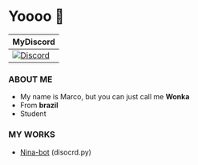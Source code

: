 # Yoooo 👋
| MyDiscord |
|----------|
| [![Discord](https://img.shields.io/discord/845630189987037185?color=blue&logo=Discord)](https://discord.gg/qdZ7tbJxjV) |

### ABOUT ME
- My name is Marco, but you can just call me **Wonka**
- From **brazil**
- Student

### MY WORKS
* [Nina-bot](https://github.com/SrW0nka/Nina-bot) (disocrd.py)


